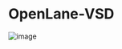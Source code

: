 # OpenLane-VSD
![image](https://github.com/user-attachments/assets/9efda392-6d6b-4ebd-9862-26f2e8627c21)
